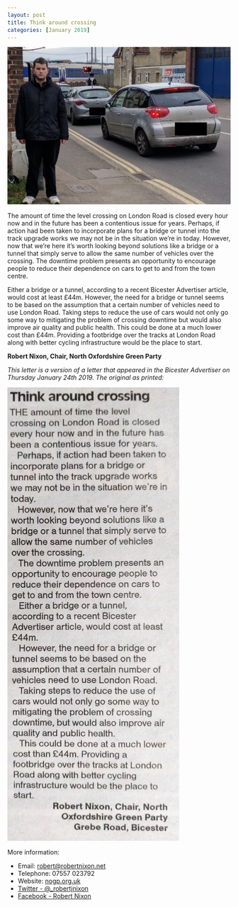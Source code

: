 ```yaml
---
layout: post
title: Think around crossing
categories: [January 2019]
---
```


![Robert at the London Road level crossing](/images/robertAtLondonRoadDec18.jpg)

The amount of time the level crossing on London Road is closed every hour now and in the future has been a contentious issue for years. 
Perhaps, if action had been taken to incorporate plans for a bridge or tunnel into the track upgrade works we may not be in the situation we’re in today. 
However, now that we’re here it’s worth looking beyond solutions like a bridge or a tunnel that simply serve to allow the same number of vehicles over the crossing. 
The downtime problem presents an opportunity to encourage people to reduce their dependence on cars to get to and from the town centre.

Either a bridge or a tunnel, according to a recent Bicester Advertiser article, would cost at least £44m. 
However, the need for a bridge or tunnel seems to be based on the assumption that a certain number of vehicles need to use London Road. 
Taking steps to reduce the use of cars would not only go some way to mitigating the problem of crossing downtime but would also improve air quality and public health. 
This could be done at a much lower cost than £44m. Providing a footbridge over the tracks at London Road along with better cycling infrastructure would be the place to start.

**Robert Nixon, Chair, North Oxfordshire Green Party**

*This letter is a version of a letter that appeared in the Bicester Advertiser on Thursday January 24th 2019. The original as printed:*

![Think around crossing letter BA](/images/letters/thinkAroundCrossing.jpg)

More information:
- Email: robert@robertnixon.net
- Telephone: 07557 023792
- Website: [nogp.org.uk](https://nogp.org.uk)
- [Twitter - @_robertjnixon](https://twitter.com/_robertjnixon)
- [Facebook - Robert Nixon](https://facebook.com/greenrobertnixon)